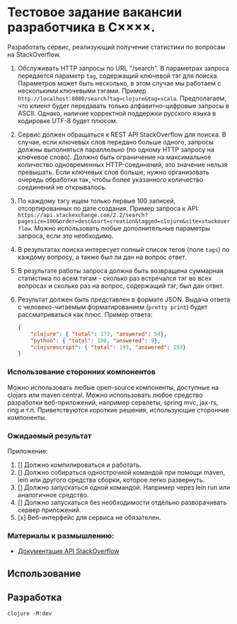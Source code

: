 # Тестовое задание вакансии разработчика в С××××.
Разработать сервис, реализующий получение статистики по вопросам на StackOverflow.

1. Обслуживать HTTP запросы по URL "/search". В параметрах запроса передается параметр `tag`, содержащий ключевой тэг для поиска. Параметров может быть несколько, в этом случае мы работаем с несколькими ключевыми тэгами. Пример `http://localhost:8080/search?tag=clojure&tag=scala`. Предполагаем, что клиент будет передавать только алфавитно-цифровые запросы в ASCII. Однако, наличие корректной поддержки русского языка в кодировке UTF-8 будет плюсом.
2. Сервис должен обращаться к REST API StackOverflow для поиска. В случае, если ключевых слов передано больше одного, запросы должны выполняться параллельно (по одному HTTP запросу на ключевое слово). Должно быть ограничение на максимальное количество одновременных HTTP-соединений, это значение нельзя превышать. Если ключевых слов больше, нужно организовать очередь обработки так, чтобы более указанного количество соединений не открывалось.
3. По каждому тэгу ищем только первые 100 записей, отсортированных по дате создания. Пример запроса к API: `https://api.stackexchange.com/2.2/search?pagesize=100&order=desc&sort=creation&tagged=clojure&site=stackoverflow`. Можно использовать любые дополнительные параметры запроса, если это необходимо.
4. В результатах поиска интересует полный список тегов (поле `tags`) по каждому вопросу, а также был ли дан на вопрос ответ.
5. В результате работы запроса должна быть возвращена суммарная статистика по всем тэгам - сколько раз встречался тэг во всех вопросах и сколько раз на вопрос, содержащий тэг, был дан ответ.
6. Результат должен быть представлен в формате JSON. Выдача ответа с человеко-читаемым форматированием (`pretty print`) будет рассматриваться как плюс. Пример ответа:

	```json
	{
		"clojure": { "total": 173, "answered": 54},
		"python": { "total": 100, "answered": 9},
		"clojurescript": { "total": 193, "answered": 193}
	}
	```

### Использование сторонних компонентов
Можно использовать любые open-source компоненты, доступные на clojars или maven central. Можно использовать любое средство разработки веб-приложений, например сервлеты, spring mvc, jax-rs, ring и т.п.
Приветствуются короткие решения, использующие сторонние компоненты.


### Ожидаемый результат
Приложение:
1. [] Должно компилироваться и работать.
2. [] Должно собираться однострочной командой при помощи maven, lein или другого средства сборки, которое легко развернуть.
3. [] Должно запускаться одной командой. Например через lein run или аналогичное средство.
4. [] Должно запускаться без необходимости отдельно разворачивать сервер приложений.
5. [x] Веб-интерфейс для сервиса не обязателен.


### Материалы к размышлению:
- [Документация API StackOverflow](https://api.stackexchange.com/docs/search)


## Использование
## Разработка
```shell
clojure -M:dev
```
